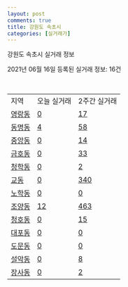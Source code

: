 ```yaml
---
layout: post
comments: true
title: 강원도 속초시
categories: [실거래가]
---
```


강원도 속초시 실거래 정보

2021년 06월 16일 등록된 실거래 정보: 16건

<script type="text/javascript">
  google.charts.load('current', {'packages':['corechart']});
  google.charts.setOnLoadCallback(drawChart);

  function drawChart() {
    var data = google.visualization.arrayToDataTable([['거래일', '매매', '전월세', '전매'], ['2021-02', 0, 11, 0], ['2021-03', 10, 39, 5], ['2021-04', 188, 131, 45], ['2021-05', 241, 99, 70], ['2021-06', 55, 38, 20]]);

    var options = {
      title: '최근 유형별 거래량 추이',
      legend: { position: 'bottom' }
    };

    var chart = new google.visualization.LineChart(document.getElementById('columnchart_material'));
    chart.draw(data, (options));
  }
</script>

<div id="columnchart_material" style="width: 450px; margin-left: -35px"></div>
<br>
<table class="sortable">
  <tr>
    <td>지역</td>
    <td>오늘 실거래</td>
    <td>2주간 실거래</td>
  </tr>

  
  <tr class="item">
    <td><a href="4221010100.html">영랑동</a></td>
    <td><a href="4221010100.html">0</a></td>
    <td><a href="4221010100.html">17</a></td>
  </tr>
    

  <tr class="item">
    <td><a href="4221010200.html">동명동</a></td>
    <td><a href="4221010200.html">4</a></td>
    <td><a href="4221010200.html">58</a></td>
  </tr>
    

  <tr class="item">
    <td><a href="4221010300.html">중앙동</a></td>
    <td><a href="4221010300.html">0</a></td>
    <td><a href="4221010300.html">14</a></td>
  </tr>
    

  <tr class="item">
    <td><a href="4221010400.html">금호동</a></td>
    <td><a href="4221010400.html">0</a></td>
    <td><a href="4221010400.html">33</a></td>
  </tr>
    

  <tr class="item">
    <td><a href="4221010500.html">청학동</a></td>
    <td><a href="4221010500.html">0</a></td>
    <td><a href="4221010500.html">2</a></td>
  </tr>
    

  <tr class="item">
    <td><a href="4221010600.html">교동</a></td>
    <td><a href="4221010600.html">0</a></td>
    <td><a href="4221010600.html">340</a></td>
  </tr>
    

  <tr class="item">
    <td><a href="4221010700.html">노학동</a></td>
    <td><a href="4221010700.html">0</a></td>
    <td><a href="4221010700.html">0</a></td>
  </tr>
    

  <tr class="item">
    <td><a href="4221010800.html">조양동</a></td>
    <td><a href="4221010800.html">12</a></td>
    <td><a href="4221010800.html">463</a></td>
  </tr>
    

  <tr class="item">
    <td><a href="4221010900.html">청호동</a></td>
    <td><a href="4221010900.html">0</a></td>
    <td><a href="4221010900.html">15</a></td>
  </tr>
    

  <tr class="item">
    <td><a href="4221011000.html">대포동</a></td>
    <td><a href="4221011000.html">0</a></td>
    <td><a href="4221011000.html">0</a></td>
  </tr>
    

  <tr class="item">
    <td><a href="4221011100.html">도문동</a></td>
    <td><a href="4221011100.html">0</a></td>
    <td><a href="4221011100.html">0</a></td>
  </tr>
    

  <tr class="item">
    <td><a href="4221011200.html">설악동</a></td>
    <td><a href="4221011200.html">0</a></td>
    <td><a href="4221011200.html">8</a></td>
  </tr>
    

  <tr class="item">
    <td><a href="4221011300.html">장사동</a></td>
    <td><a href="4221011300.html">0</a></td>
    <td><a href="4221011300.html">2</a></td>
  </tr>
    


</table>


    